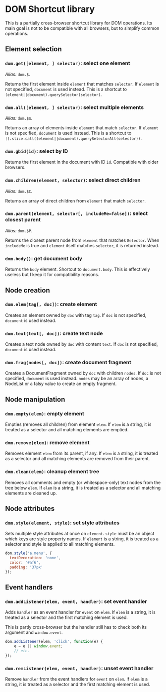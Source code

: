 # DOM Shortcut library

This is a partially cross-browser shortcut library for DOM operations.  Its main goal is not to be compatible with all browsers, but to simplify common operations.

## Element selection

### `dom.get([element, ] selector)`: select one element

*Alias:* `dom.$`.

Returns the first element inside `element` that matches `selector`.  If `element` is not specified, `document` is used instead.  This is a shortcut to `(element||document).querySelector(selector)`.

### `dom.all([element, ] selector)`: select multiple elements

*Alias:* `dom.$$`.

Returns an array of elements inside `element` that match `selector`.  If `element` is not specified, `document` is used instead.  This is a shortcut to `[].slice.call((element||document).querySelectorAll(selector))`.

### `dom.gbid(id)`: select by ID

Returns the first element in the document with ID `id`.  Compatible with older browsers.

### `dom.children(element, selector)`: select direct children

*Alias:* `dom.$C`.

Returns an array of direct children from `element` that match `selector`.

### `dom.parent(element, selector[, includeMe=false])`: select closest parent

*Alias:* `dom.$P`.

Returns the closest parent node from `element` that matches `ßelector`.  When `includeMe` is true and `element` itself matches `selector`, it is returned instead.

### `dom.body()`: get document body

Returns the `body` element.  Shortcut to `document.body`.  This is effectively useless but I keep it for compatibility reasons.

## Node creation

### `dom.elem(tag[, doc])`: create element

Creates an element owned by `doc` with tag `tag`.  If `doc` is not specified, `document` is used instead.

### `dom.text(text[, doc])`: create text node

Creates a text node owned by `doc` with content `text`.  If `doc` is not specified, `document` is used instead.

### `dom.frag(nodes[, doc])`: create document fragment

Creates a DocumentFragment owned by `doc` with children `nodes`.  If `doc` is not specified, `document` is used instead.  `nodes` may be an array of nodes, a NodeList or a falsy value to create an empty fragment.

## Node manipulation

### `dom.empty(elem)`: empty element

Empties (removes all children) from element `elem`.  If `elem` is a string, it is treated as a selector and all matching elements are emptied.

### `dom.remove(elem)`: remove element

Removes element `elem` from its parent, if any.  If `elem` is a string, it is treated as a selector and all matching elements are removed from their parent.

### `dom.clean(elem)`: cleanup element tree

Removes all comments and empty (or whitespace-only) text nodes from the tree below `elem`.  If `elem` is a string, it is treated as a selector and all matching elements are cleaned up.

## Node attributes

### `dom.style(element, style)`: set style attributes

Sets multiple style attributes at once on `element`.  `style` must be an object which keys are style property names.  If `element` is a string, it is treated as a selector and style is applied to all matching elements.

```js
dom.style('a.menu', {
  textDecoration: 'none',
  color: '#af6',
  padding: '37px'
});
```

## Event handlers

### `dom.addListener(elem, event, handler)`: set event handler

Adds `handler` as an event handler for `event` on `elem`.  If `elem` is a string, it is treated as a selector and the first matching element is used.

This is partly cross-browser but the handler still has to check both its argument and `window.event`.

```js
dom.addListener(elem, 'click', function(e) {
    e = e || window.event;
    // etc.
});
```

### `dom.remListener(elem, event, handler)`: unset event handler

Remove `handler` from the event handlers for `event` on `elem`.  If `elem` is a string, it is treated as a selector and the first matching element is used.
